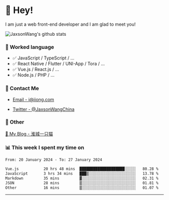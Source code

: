# 👋 Hey!

I am just a web front-end developer and I am glad to meet you!

![JaxsonWang's github stats](https://github-readme-stats.vercel.app/api?username=JaxsonWang&&show_icons=true&&title_color=1abc9c&&icon_color=1abc9c)


### 📝 Worked language

- ✅ JavaScript / TypeScript / ...
- ✅ React Native / Flutter / UNI-App / Tora / ...
- ✅ Vue.js / React.js / ...
- ✅ Node.js / PHP / ...

### 📮 Contact Me

- [Email - i@iiong.com](mailto:i@iiong.com)

- [Twitter - @JaxsonWangChina](https://twitter.com/JaxsonWangChina)

### 🤪 Other

[📌 My Blog - 淮城一只猫](https://iiong.com)

### 📊 This week I spent my time on

<!--START_SECTION:waka-->

```txt
From: 20 January 2024 - To: 27 January 2024

Vue.js           20 hrs 48 mins  ████████████████████░░░░░   80.28 %
JavaScript       3 hrs 34 mins   ███▒░░░░░░░░░░░░░░░░░░░░░   13.78 %
Markdown         35 mins         ▓░░░░░░░░░░░░░░░░░░░░░░░░   02.31 %
JSON             28 mins         ▒░░░░░░░░░░░░░░░░░░░░░░░░   01.81 %
Other            16 mins         ▒░░░░░░░░░░░░░░░░░░░░░░░░   01.07 %
```

<!--END_SECTION:waka-->

---
